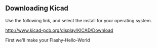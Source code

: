 ## Downloading Kicad

Use the following link, and select the install for your operating system.

http://www.kicad-pcb.org/display/KICAD/Download



First we'll make your Flashy-Hello-World

